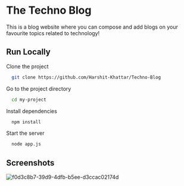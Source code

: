 
# The Techno Blog

This is a blog website where you can compose and add blogs on your favourite topics related to technology!

## Run Locally

Clone the project

```bash
  git clone https://github.com/Harshit-Khattar/Techno-Blog
```

Go to the project directory

```bash
  cd my-project
```

Install dependencies

```bash
  npm install
```

Start the server

```bash
  node app.js
```


## Screenshots

![f0d3c8b7-39d9-4dfb-b5ee-d3ccac02174d](https://user-images.githubusercontent.com/101060129/203119402-6e7c4c97-5353-4b25-b4c9-185e226c4439.jpg)
